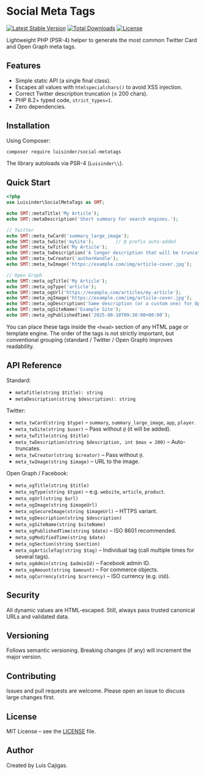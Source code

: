 # Social Meta Tags

[![Latest Stable Version](https://poser.pugx.org/luisinder/social-metatags/v/stable)](https://packagist.org/packages/luisinder/social-metatags)
[![Total Downloads](https://poser.pugx.org/luisinder/social-metatags/downloads)](https://packagist.org/packages/luisinder/social-metatags)
[![License](https://poser.pugx.org/luisinder/social-metatags/license)](https://packagist.org/packages/luisinder/social-metatags)

Lightweight PHP (PSR-4) helper to generate the most common Twitter Card and Open Graph meta tags.

## Features

* Simple static API (a single final class).
* Escapes all values with `htmlspecialchars()` to avoid XSS injection.
* Correct Twitter description truncation (≤ 200 chars).
* PHP 8.2+ typed code, `strict_types=1`.
* Zero dependencies.

## Installation

Using Composer:

```bash
composer require luisinder/social-metatags
```

The library autoloads via PSR-4 (`Luisinder\\`).

## Quick Start

```php
<?php
use Luisinder\SocialMetaTags as SMT;

echo SMT::metaTitle('My Article');
echo SMT::metaDescription('Short summary for search engines.');

// Twitter
echo SMT::meta_twCard('summary_large_image');
echo SMT::meta_twSite('mySite');        // @ prefix auto-added
echo SMT::meta_twTitle('My Article');
echo SMT::meta_twDescription('A longer description that will be truncated to 200 characters automatically.');
echo SMT::meta_twCreator('authorHandle');
echo SMT::meta_twImage('https://example.com/img/article-cover.jpg');

// Open Graph
echo SMT::meta_ogTitle('My Article');
echo SMT::meta_ogType('article');
echo SMT::meta_ogUrl('https://example.com/articles/my-article');
echo SMT::meta_ogImage('https://example.com/img/article-cover.jpg');
echo SMT::meta_ogDescription('Same description (or a custom one) for Open Graph.');
echo SMT::meta_ogSiteName('Example Site');
echo SMT::meta_ogPublishedTime('2025-08-10T09:30:00+00:00');
```

You can place these tags inside the `<head>` section of any HTML page or template engine. The order of the tags is not strictly important, but conventional grouping (standard / Twitter / Open Graph) improves readability.

## API Reference

Standard:
* `metaTitle(string $title): string`
* `metaDescription(string $description): string`

Twitter:
* `meta_twCard(string $type)` – `summary`, `summary_large_image`, `app`, `player`.
* `meta_twSite(string $user)` – Pass without `@` (it will be added).
* `meta_twTitle(string $title)`
* `meta_twDescription(string $description, int $max = 200)` – Auto-truncates.
* `meta_twCreator(string $creator)` – Pass without `@`.
* `meta_twImage(string $image)` – URL to the image.

Open Graph / Facebook:
* `meta_ogTitle(string $title)`
* `meta_ogType(string $type)` – e.g. `website`, `article`, `product`.
* `meta_ogUrl(string $url)`
* `meta_ogImage(string $imageUrl)`
* `meta_ogSecureImage(string $imageUrl)` – HTTPS variant.
* `meta_ogDescription(string $description)`
* `meta_ogSiteName(string $siteName)`
* `meta_ogPublishedTime(string $date)` – ISO 8601 recommended.
* `meta_ogModifiedTime(string $date)`
* `meta_ogSection(string $section)`
* `meta_ogArticleTag(string $tag)` – Individual tag (call multiple times for several tags).
* `meta_ogAdmin(string $adminId)` – Facebook admin ID.
* `meta_ogAmount(string $amount)` – For commerce objects.
* `meta_ogCurrency(string $currency)` – ISO currency (e.g. `USD`).

## Security

All dynamic values are HTML-escaped. Still, always pass trusted canonical URLs and validated data.

## Versioning

Follows semantic versioning. Breaking changes (if any) will increment the major version.

## Contributing

Issues and pull requests are welcome. Please open an issue to discuss large changes first.

## License

MIT License – see the [LICENSE](LICENSE) file.

## Author

Created by Luis Cajigas.